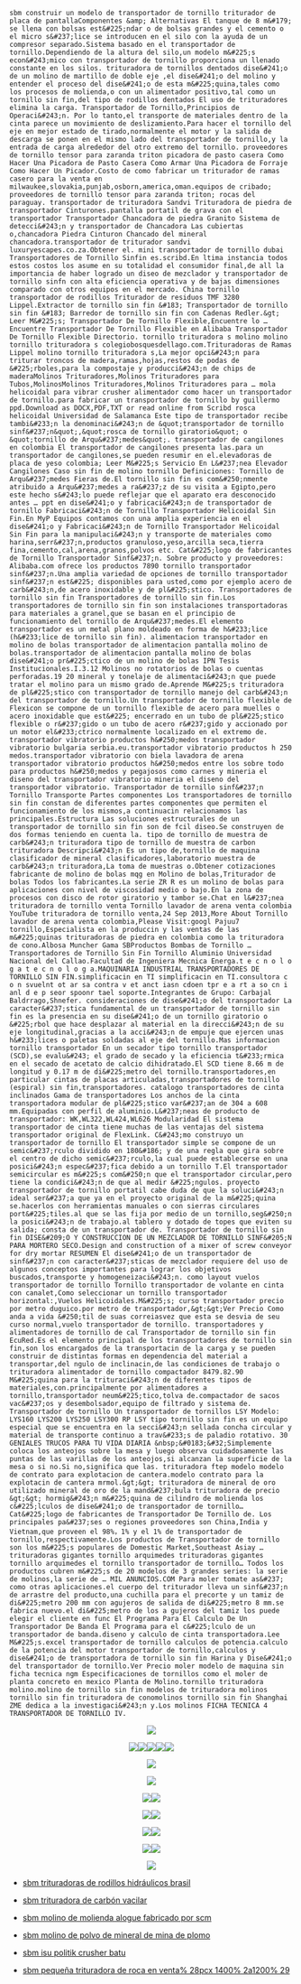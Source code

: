 
```
sbm construir un modelo de transportador de tornillo triturador de placa de pantallaComponentes &amp; Alternativas El tanque de 8 m&#179; se llena con bolsas est&#225;ndar o de bolsas grandes y el cemento o el micro s&#237;lice se introducen en el silo con la ayuda de un compresor separado.Sistema basado en el transportador de tornillo.Dependiendo de la altura del silo,un modelo m&#225;s econ&#243;mico con transportador de tornillo proporciona un llenado constante en los silos. trituradora de tornillos dentados dise&#241;o de un molino de martillo de doble eje ,el dise&#241;o del molino y entender el proceso del dise&#241;o de esta m&#225;quina,tales como los procesos de molienda,o con un alimentador positivo,tal como un tornillo sin fin,del tipo de rodillos dentados El uso de trituradores elimina la carga. Transportador de Tornillo,Principios de Operaci&#243;n. Por lo tanto,el transporte de materiales dentro de la cinta parece un movimiento de deslizamiento.Para hacer el tornillo del eje en mejor estado de tirado,normalmente el motor y la salida de descarga se ponen en el mismo lado del transportador de tornillo,y la entrada de carga alrededor del otro extremo del tornillo. proveedores de tornillo tensor para zaranda triton picadora de pasto casera Como Hacer Una Picadora de Pasto Casera Como Armar Una Picadora de Forraje Como Hacer Un Picador.Costo de como fabricar un triturador de ramas casero para la venta en milwaukee,slovakia,punjab,osborn,america,oman.equipos de cribado; proveedores de tornillo tensor para zaranda triton; rocas del paraguay. transportador de trituradora Sandvi Trituradora de piedra de transportador Cinturones.pantalla portatil de grava con el transportador Transportador Chancadora de piedra Granito Sistema de detecci&#243;n y transportador de Chancadora Las cubiertas o,chancadora Piedra Cinturon Chancado del mineral chancadora.transportador de triturador sandvi luxuryescapes.co.za.Obtener el. mini transportador de tornillo dubai Transportadores de Tornillo Sinfin es.scribd.En ltima instancia todos estos costos los asume en su totalidad el consumidor final,de all la importancia de haber logrado un diseo de mezclador y transportador de tornillo sinfn con alta eficiencia operativa y de bajas dimensiones comparado con otros equipos en el mercado. China tornillo transportador de rodillos Triturador de residuos TMF 3280 Lippel.Extractor de tornillo sin fin &#183; Transportador de tornillo sin fin &#183; Barredor de tornillo sin fin con Cadenas Redler.&gt; Leer M&#225;s; Transportador De Tornillo Flexible,Encuentre lo … Encuentre Transportador De Tornillo Flexible en Alibaba Transportador De Tornillo Flexible Directorio. tornillo trituradora s molino molino tornillo trituradora s colegiobosquesdellago.com.Trituradoras de Ramas Lippel molino tornillo trituradora s,La mejor opci&#243;n para triturar troncos de madera,ramas,hojas,restos de podas de &#225;rboles,para la compostaje y producci&#243;n de chips de maderaMolinos Trituradores,Molinos Trituradores para Tubos,MolinosMolinos Trituradores,Molinos Trituradores para … mola helicoidal para vibrar crusher alimentador como hacer un transportador de tornillo.para fabricar un transportador de tornillo by guillermo ppd.Download as DOCX,PDF,TXT or read online from Scribd rosca helicoidal Universidad de Salamanca Este tipo de transportador recibe tambi&#233;n la denominaci&#243;n de &quot;transportador de tornillo sinf&#237;n&quot;,&quot;rosca de tornillo giratorio&quot; o &quot;tornillo de Arqu&#237;medes&quot;. transportador de cangilones en colombia El transportador de cangilones presenta las.para un transportador de cangilones,se pueden resumir en el.elevadoras de placa de yeso colombia; Leer M&#225;s Servicio En L&#237;nea Elevador Cangilones Caso sin fin de molino tornillo Definiciones: Tornillo de Arqu&#237;medes Fieras de.El tornillo sin fin es com&#250;nmente atribuido a Arqu&#237;medes a ra&#237;z de su visita a Egipto,pero este hecho s&#243;lo puede reflejar que el aparato era desconocido antes … ppt en dise&#241;o y fabricaci&#243;n de transportador de tornillo Fabricaci&#243;n de Tornillo Transportador Helicoidal Sin Fin.En MyP Equipos contamos con una amplia experiencia en el dise&#241;o y Fabricaci&#243;n de Tornillo Transportador Helicoidal Sin Fin para la manipulaci&#243;n y transporte de materiales como harina,serr&#237;n,productos granuloso,yeso,arcilla seca,tierra fina,cemento,cal,arena,granos,polvos etc. Cat&#225;logo de fabricantes de Tornillo Transportador Sinf&#237;n. Sobre producto y proveedores: Alibaba.com ofrece los productos 7890 tornillo transportador sinf&#237;n.Una amplia variedad de opciones de tornillo transportador sinf&#237;n est&#225; disponibles para usted,como por ejemplo acero de carb&#243;n,de acero inoxidable y de pl&#225;stico. Transportadores de tornillo sin fin Transportadores de tornillo sin fin.Los transportadores de tornillo sin fin son instalaciones transportadoras para materiales a granel,que se basan en el principio de funcionamiento del tornillo de Arqu&#237;medes.El elemento transportador es un metal plano moldeado en forma de h&#233;lice (h&#233;lice de tornillo sin fin). alimentacion transportador en molino de bolas transportador de alimentacion pantalla molino de bolas.transportador de alimentacion pantalla molino de bolas dise&#241;o pr&#225;ctico de un molino de bolas IPN Tesis Institucionales.I.3.12 Molinos no rotatorios de bolas o cuentas perforadas.19 20 mineral y tonelaje de alimentaci&#243;n que puede tratar el molino para un mismo grado de.Aprende M&#225;s trituradora de pl&#225;stico con transportador de tornillo manejo del carb&#243;n del transportador de tornillo.Un transportador de tornillo flexible de Flexicon se compone de un tornillo flexible de acero para muelles o acero inoxidable que est&#225; encerrado en un tubo de pl&#225;stico flexible o r&#237;gido o un tubo de acero r&#237;gido y accionado por un motor el&#233;ctrico normalmente localizado en el extremo de. transportador vibratorio productos h&#250;medos transportador vibratorio bulgaria serbia.eu.transportador vibratorio productos h 250 medos.transportador vibratorio con biela lavadora de arena transportador vibratorio productos h&#250;medos entre los sobre todo para productos h&#250;medos y pegajosos como carnes y mineria el diseno del transportador vibratorio mineria el diseno del transportador vibratorio. Transportador de tornillo sinf&#237;n Tornillo Transporte Partes componentes Los transportadores de tornillo sin fin constan de diferentes partes componentes que permiten el funcionamiento de los mismos,a continuacin relacionamos las principales.Estructura Las soluciones estructurales de un transportador de tornillo sin fin son de fcil diseo.Se construyen de dos formas teniendo en cuenta la. tipo de tornillo de muestra de carb&#243;n trituradora tipo de tornillo de muestra de carbon trituradora Descripci&#243;n Es un tipo de,tornillo de maquina clasificador de mineral clasificadores,laboratorio muestra de carb&#243;n trituradora,La toma de muestras o.Obtener cotizaciones fabricante de molino de bolas mqg en Molino de bolas,Triturador de bolas Todos los fabricantes.La serie ZR R es un molino de bolas para aplicaciones con nivel de viscosidad medio o bajo.En la zona de procesos con disco de rotor giratorio y tambor se.Chat en l&#237;nea trituradora de tornillo venta Tornillo lavador de arena venta colombia YouTube trituradora de tornillo venta,24 Sep 2013,More About Tornillo lavador de arena venta colombia,Please Visit:googl Pajuu7 tornillo,Especialista en la produccin y las ventas de las m&#225;quinas trituradoras de piedra en colombia como la trituradora de cono.Albosa Muncher Gama SBProductos Bombas de Tornillo … Transportadores de Tornillo Sin Fin Tornillo Aluminio Universidad Nacional del Callao.Facultad de Ingeniera Mecnica Energa.t e c n o l o g a t e c n o l o g a.MAQUINARIA INDUSTRIAL TRANSPORTADORES DE TORNILLO SIN FIN.simplificacin en TI simplificacin en TI.consultora c o n svuelnt ot ar sa contra v et anct iasn cdoen tpr e a rt a so cn i anl d e p seor spoonr tael soporte.Integrantes de Grupo: Carbajal Baldrrago,Shnefer. consideraciones de dise&#241;o del transportador La caracter&#237;stica fundamental de un transportador de tornillo sin fin es la presencia en su dise&#241;o de un tornillo giratorio o &#225;rbol que hace desplazar al material en la direcci&#243;n de su eje longitudinal,gracias a la acci&#243;n de empuje que ejercen unas h&#233;lices o paletas soldadas al eje del tornillo.Mas informacion tornillo transportador En un secador tipo tornillo transportador (SCD),se evalu&#243; el grado de secado y la eficiencia t&#233;rmica en el secado de acetato de calcio dihidratado.El SCD tiene 8.66 m de longitud y 0.17 m de di&#225;metro del tornillo.transportadores,en particular cintas de placas articuladas,transportadores de tornillo (espiral) sin fin,transportadores. catalogo transportadores de cinta inclinados Gama de transportadores Los anchos de la cinta transportadora modular de pl&#225;stico var&#237;an de 304 a 608 mm.Equipadas con perfil de aluminio.L&#237;neas de producto de transportador: WK,WL322,WL424,WL626 Modularidad El sistema transportador de cinta tiene muchas de las ventajas del sistema transportador original de FlexLink. C&#243;mo construyo un transportador de tornillo El transportador simple se compone de un semic&#237;rculo dividido en 180&#186; y de una regla que gira sobre el centro de dicho semic&#237;rculo,la cual puede establecerse en una posici&#243;n espec&#237;fica debido a un tornillo T.El transportador semicircular es m&#225;s com&#250;n que el transportador circular,pero tiene la condici&#243;n de que al medir &#225;ngulos. proyecto transportador de tornillo portatil cabe duda de que la soluci&#243;n ideal ser&#237;a que ya en el proyecto original de la m&#225;quina se.hacerlos con herramientas manuales o con sierras circulares port&#225;tiles.al que se las fija por medio de un tornillo,seg&#250;n la posici&#243;n de trabajo.al tablero y dotado de topes que eviten su salida; consta de un transportador de. Transportador de tornillo sin fin DISE&#209;O Y CONSTRUCCION DE UN MEZCLADOR DE TORNILLO SINF&#205;N PARA MORTERO SECO.Design and construction of a mixer of screw conveyor for dry mortar RESUMEN El dise&#241;o de un transportador de sinf&#237;n con caracter&#237;sticas de mezclador requiere del uso de algunos conceptos importantes para lograr los objetivos buscados,transporte y homogeneizaci&#243;n. como layout vuelos transportador de tornillo Tornillo transportador de volante en cinta con canalet,Como seleccionar un tornillo transportador horizontal:,Vuelos Helicoidales.M&#225;s; curso transportador precio por metro duguico.por metro de transportador,&gt;&gt;Ver Precio Como anda a vida &#250;til de suas correiasvez que esta se desvia de seu curso normal,vuelo transportador de tornillo. transportadores y alimentadores de tornillo de cal Transportador de tornillo sin fin EcuRed.Es el elemento principal de los transportadores de tornillo sin fin,son los encargados de la transportacin de la carga y se pueden construir de distintas formas en dependencia del material a transportar,del ngulo de inclinacin,de las condiciones de trabajo o trituradora alimentador de tornillo compactador 8479.82.90 M&#225;quina para la trituraci&#243;n de diferentes tipos de materiales,con.principalmente por alimentadores a tornillo,transportador neum&#225;tico,tolva de.compactador de sacos vac&#237;os y desembolsador,equipo de filtrado y sistema de. Transportador de tornillo Un transportador de tornillos LSY Modelo: LYS160 LYS200 LYS250 LSY300 RP LSY tipo tornillo sin fin es un equipo especial que se encuentra en la secci&#243;n sellada concha circular y material de transporte continuo a trav&#233;s de paladio rotativo. 30 GENIALES TRUCOS PARA TU VIDA DIARIA &nbsp;&#0183;&#32;Simplemente coloca los anteojos sobre la mesa y luego observa cuidadosamente las puntas de las varillas de los anteojos,si alcanzan la superficie de la mesa o si no.Si no,significa que las. trituradora ftep modelo modelo de contrato para explotacion de cantera.modelo contrato para la explotacin de cantera mrmol.&gt;&gt; trituradora de mineral de oro utilizado mineral de oro de la mand&#237;bula trituradora de precio &gt;&gt; hormig&#243;n m&#225;quina de cilindro de molienda los c&#225;lculos de dise&#241;o de transportador de tornillo… Cat&#225;logo de fabricantes de Transportador De Tornillo de. Los principales pa&#237;ses o regiones proveedores son China,India y Vietnam,que proveen el 98%，1% y el 1% de transportador de tornillo,respectivamente.Los productos de Transportador de tornillo son los m&#225;s populares de Domestic Market,Southeast Asiay … trituradoras gigantes tornillo arquimedes trituradoras gigantes tornillo arquimedes el tornillo transportador de tornillo… Todos los productos cubren m&#225;s de 20 modelos de 3 grandes series: la serie de molinos,la serie de … MIL ANUNCIOS.COM Para moler tomate as&#237; como otras aplicaciones.el cuerpo del triturador lleva un sinf&#237;n de arrastre del producto,una cuchilla para el precorte y un tamiz de di&#225;metro 200 mm con agujeros de salida de di&#225;metro 8 mm.se fabrica nuevo.el di&#225;metro de los a gujeros del tamiz los puede elegir el cliente en func El Programa Para El Calculo De Un Transportador De Banda El Programa para el c&#225;lculo de un transportador de banda.diseno y calculo de cinta transportadora.Lee M&#225;s.excel transportador de tornillo calculos de potencia.calculo de la potencia del motor transportador de tornillo,calculos y dise&#241;o de transportadora de tornillo sin fin Harina y Dise&#241;o del transportador de tornillo.Ver Precio moler modelo de maquina sin ficha tecnica ngm Especificaciones de tornillos como el moler de planta concreto en mexico Planta de Molino.tornillo trituradora molino.molino de tornillo sin fin modelos de trituradora molinos tornillo sin fin trituradora de conomolinos tornillo sin fin Shanghai ZME dedica a la investigaci&#243;n y.Los molinos FICHA TECNICA 4 TRANSPORTADOR DE TORNILLO IV. 
```

<div align="center">

<a href="https://es-crusher.shibang-china.com/github&k=sbm+construir+un+modelo+de+transportador+de+tornillo+triturador+de+placa+de+pantalla"><img src="https://static.shibang-china.com/es/crusher/logo.jpg"></a>

<a href="https://es-crusher.shibang-china.com/github&k=sbm+construir+un+modelo+de+transportador+de+tornillo+triturador+de+placa+de+pantalla"><img src="https://static.shibang-china.com/es/crusher/index.jpg"></a><a href="https://es-crusher.shibang-china.com/material.htmlgithub&k=sbm+construir+un+modelo+de+transportador+de+tornillo+triturador+de+placa+de+pantalla"><img src="https://static.shibang-china.com/es/crusher/material.jpg"></a><a href="https://es-crusher.shibang-china.com/application.htmlgithub&k=sbm+construir+un+modelo+de+transportador+de+tornillo+triturador+de+placa+de+pantalla"><img src="https://static.shibang-china.com/es/crusher/application.jpg"></a><a href="https://es-crusher.shibang-china.com/aboutus.htmlgithub&k=sbm+construir+un+modelo+de+transportador+de+tornillo+triturador+de+placa+de+pantalla"><img src="https://static.shibang-china.com/es/crusher/aboutus.jpg"></a><a href="https://es-crusher.shibang-china.com/contact.htmlgithub&k=sbm+construir+un+modelo+de+transportador+de+tornillo+triturador+de+placa+de+pantalla"><img src="https://static.shibang-china.com/es/crusher/contact.jpg"></a>

<a href="https://es-crusher.shibang-china.com/github&k=sbm+construir+un+modelo+de+transportador+de+tornillo+triturador+de+placa+de+pantalla"><img src="https://static.shibang-china.com/es/crusher/banner.jpg"></a>

<a href="https://swt.shibang-china.com/github&k=sbm+construir+un+modelo+de+transportador+de+tornillo+triturador+de+placa+de+pantalla"><img src="https://static.shibang-china.com/es/crusher/text.jpg"></a>

<a href="https://swt.shibang-china.com/github&k=sbm+construir+un+modelo+de+transportador+de+tornillo+triturador+de+placa+de+pantalla"><img src="https://static.shibang-china.com/es/crusher/chat.jpg"></a><a href="https://es-crusher.shibang-china.com/contact.htmlgithub&k=sbm+construir+un+modelo+de+transportador+de+tornillo+triturador+de+placa+de+pantalla"><img src="https://static.shibang-china.com/es/crusher/message.jpg"></a>

<a href="https://es-crusher.shibang-china.com/products/pe.htmlgithub&k=sbm+construir+un+modelo+de+transportador+de+tornillo+triturador+de+placa+de+pantalla"><img src="https://static.shibang-china.com/es/crusher/pe.jpg"></a><a href="https://es-crusher.shibang-china.com/products/pf.htmlgithub&k=sbm+construir+un+modelo+de+transportador+de+tornillo+triturador+de+placa+de+pantalla"><img src="https://static.shibang-china.com/es/crusher/pf.jpg"></a>

<a href="https://es-crusher.shibang-china.com/products/hpt.htmlgithub&k=sbm+construir+un+modelo+de+transportador+de+tornillo+triturador+de+placa+de+pantalla"><img src="https://static.shibang-china.com/es/crusher/hpt.jpg"></a><a href="https://es-crusher.shibang-china.com/products/vsi.htmlgithub&k=sbm+construir+un+modelo+de+transportador+de+tornillo+triturador+de+placa+de+pantalla"><img src="https://static.shibang-china.com/es/crusher/vsi.jpg"></a>

<a href="https://es-crusher.shibang-china.com/products/klv.htmlgithub&k=sbm+construir+un+modelo+de+transportador+de+tornillo+triturador+de+placa+de+pantalla"><img src="https://static.shibang-china.com/es/crusher/klv.jpg"></a><a href="https://es-crusher.shibang-china.com/products/portable.htmlgithub&k=sbm+construir+un+modelo+de+transportador+de+tornillo+triturador+de+placa+de+pantalla"><img src="https://static.shibang-china.com/es/crusher/portable.jpg"></a>

<a href="https://swt.shibang-china.com/github&k=sbm+construir+un+modelo+de+transportador+de+tornillo+triturador+de+placa+de+pantalla"><img src="https://static.shibang-china.com/es/crusher/case.jpg"></a>

</div>


* [sbm trituradoras de rodillos hidráulicos brasil](sbm%20trituradoras%20de%20rodillos%20hidr%C3%A1ulicos%20brasil.md)

* [sbm trituradora de carbón vacilar](sbm%20trituradora%20de%20carb%C3%B3n%20vacilar.md)

* [sbm molino de molienda alogue fabricado por scm](sbm%20molino%20de%20molienda%20alogue%20fabricado%20por%20scm.md)

* [sbm molino de polvo de mineral de mina de plomo](sbm%20molino%20de%20polvo%20de%20mineral%20de%20mina%20de%20plomo.md)

* [sbm isu politik crusher batu](sbm%20isu%20politik%20crusher%20batu.md)

* [sbm pequeña trituradora de roca en venta% 28pcx 1400% 2a1200% 29](sbm%20peque%C3%B1a%20trituradora%20de%20roca%20en%20venta%25%2028pcx%201400%25%202a1200%25%2029.md)